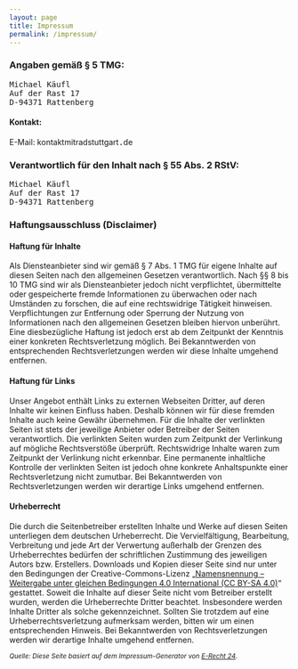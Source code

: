 ```yaml
---
layout: page
title: Impressum
permalink: /impressum/
---
```


### Angaben gemäß §&nbsp;5 TMG:

<span style="font-family:monospace;">
Michael Käufl<br>
Auf der Rast 17<br>
D-94371 Rattenberg
</span>

#### Kontakt:

E-Mail: kontakt<span class="fa fa-at"></span>mitradstuttgart<span
style="font-family:monospace;">.</span>de

### Verantwortlich für den Inhalt nach §&nbsp;55 Abs.&nbsp;2 RStV:

<span style="font-family:monospace;">
Michael Käufl<br>
Auf der Rast 17<br>
D-94371 Rattenberg
</span>

<!--
### Quellenangaben für die verwendeten Bilder und Grafiken:

Wikipedia
-->



### Haftungsausschluss (Disclaimer)

#### Haftung für Inhalte

Als Diensteanbieter sind wir gemäß §&nbsp;7 Abs.&nbsp;1 TMG für eigene Inhalte auf diesen Seiten nach den allgemeinen Gesetzen verantwortlich.  Nach §§&nbsp;8 bis 10 TMG sind wir als Diensteanbieter jedoch nicht verpflichtet, übermittelte oder gespeicherte fremde Informationen zu überwachen oder nach Umständen zu forschen, die auf eine rechtswidrige Tätigkeit hinweisen.  Verpflichtungen zur Entfernung oder Sperrung der Nutzung von Informationen nach den allgemeinen Gesetzen bleiben hiervon unberührt.  Eine diesbezügliche Haftung ist jedoch erst ab dem Zeitpunkt der Kenntnis einer konkreten Rechtsverletzung möglich.  Bei Bekanntwerden von entsprechenden Rechtsverletzungen werden wir diese Inhalte umgehend entfernen.

#### Haftung für Links

Unser Angebot enthält Links zu externen Webseiten Dritter, auf deren Inhalte wir keinen Einfluss haben.  Deshalb können wir für diese fremden Inhalte auch keine Gewähr übernehmen.  Für die Inhalte der verlinkten Seiten ist stets der jeweilige Anbieter oder Betreiber der Seiten verantwortlich.  Die verlinkten Seiten wurden zum Zeitpunkt der Verlinkung auf mögliche Rechtsverstöße überprüft.  Rechtswidrige Inhalte waren zum Zeitpunkt der Verlinkung nicht erkennbar.  Eine permanente inhaltliche Kontrolle der verlinkten Seiten ist jedoch ohne konkrete Anhaltspunkte einer Rechtsverletzung nicht zumutbar.  Bei Bekanntwerden von Rechtsverletzungen werden wir derartige Links umgehend entfernen.

#### Urheberrecht

Die durch die Seitenbetreiber erstellten Inhalte und Werke auf diesen Seiten unterliegen dem deutschen Urheberrecht.  Die Vervielfältigung, Bearbeitung, Verbreitung und jede Art der Verwertung außerhalb der Grenzen des Urheberrechtes bedürfen der schriftlichen Zustimmung des jeweiligen Autors bzw. Erstellers.  Downloads und Kopien dieser Seite sind nur unter den Bedingungen der Creative-Commons-Lizenz „<a href="http://creativecommons.org/licenses/by-sa/4.0/deed.de" target="_blank">Namensnennung – Weitergabe unter gleichen Bedingungen 4.0 International (CC BY-SA 4.0)</a>“ gestattet.  Soweit die Inhalte auf dieser Seite nicht vom Betreiber erstellt wurden, werden die Urheberrechte Dritter beachtet.  Insbesondere werden Inhalte Dritter als solche gekennzeichnet.  Sollten Sie trotzdem auf eine Urheberrechtsverletzung aufmerksam werden, bitten wir um einen entsprechenden Hinweis.  Bei Bekanntwerden von Rechtsverletzungen werden wir derartige Inhalte umgehend entfernen.


<small>*Quelle: Diese Seite basiert auf dem Impressum-Generator von <a href="http://www.e-recht24.de/" target="_blank">E-Recht 24</a>*.</small>
